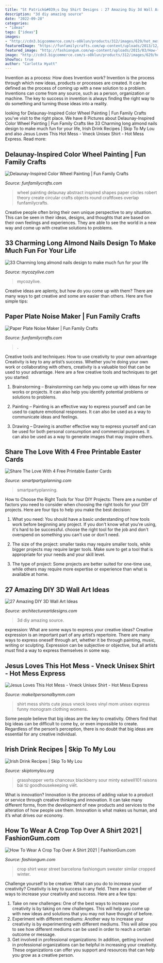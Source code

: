 ```yaml
---
title: "St Patrick&#039;s Day Shirt Designs : 27 Amazing Diy 3d Wall Art Ideas"
description: "3d diy amazing source"
date: "2022-09-28"
categories:
- "ideas"
tags: ["ideas"]
images:
- "http://cdn3.bigcommerce.com/s-o8klun/products/312/images/629/hot_mess__45242.1472521889.490.588.jpg?c=2"
featuredImage: "https://funfamilycrafts.com/wp-content/uploads/2013/12/paper-plate-noise-maker.jpg"
featured_image: "http://fashiongum.com/wp-content/uploads/2015/03/How-To-Wear-A-Crop-Top-Over-A-Shirt-15.jpg"
image: "http://cdn3.bigcommerce.com/s-o8klun/products/312/images/629/hot_mess__45242.1472521889.490.588.jpg?c=2"
ShowToc: true
author: "Carlotta Hyatt"
---
```



Invention as a process: How does Invention work?
Invention is the process through which new ideas, products or processes are created. It can be defined as the process of coming up with a new solution to a problem. Inventions can come from any source, such as a person, organization or machine. The key to success in invention is always finding the right way to do something and turning those ideas into a reality.

	

		
looking for Delaunay-Inspired Color Wheel Painting | Fun Family Crafts you've visit to the right place. We have 8 Pictures about Delaunay-Inspired Color Wheel Painting | Fun Family Crafts like 33 Charming long almond nails design to make much fun for your life, Irish Drink Recipes | Skip To My Lou and also Jesus Loves This Hot Mess - Vneck Unisex Shirt - Hot Mess Express. Read more:
		
    
## Delaunay-Inspired Color Wheel Painting | Fun Family Crafts

<img loading=lazy src="https://funfamilycrafts.com/wp-content/uploads/2014/08/color.wheel_.jpg" onerror="this.onerror=null;this.src='https://tse1.mm.bing.net/th?id=OIP.5t2ynpkX8wUdf3TaagpA5gAAAA&amp;pid=15.1';" alt="Delaunay-Inspired Color Wheel Painting | Fun Family Crafts">

_Source: funfamilycrafts.com_

>wheel painting delaunay abstract inspired shapes paper circles robert theory create circular crafts objects round craftfoxes overlap funfamilycrafts. 

	

Creative people often bring their own unique perspective to any situation. This can be seen in their ideas, designs, and thoughts that are based on their own feelings and experiences. They are able to see the world in a new way and come up with creative solutions to problems.

    
## 33 Charming Long Almond Nails Design To Make Much Fun For Your Life

<img loading=lazy src="https://mycozylive.com/wp-content/uploads/2020/06/8-7.jpg" onerror="this.onerror=null;this.src='https://tse1.mm.bing.net/th?id=OIP.LnmXFoOWvn1RzSKIMQU66gHaLI&amp;pid=15.1';" alt="33 Charming long almond nails design to make much fun for your life">

_Source: mycozylive.com_

>mycozylive. 

	

Creative ideas are aplenty, but how do you come up with them? There are many ways to get creative and some are easier than others. Here are five simple tips: 

    
## Paper Plate Noise Maker | Fun Family Crafts

<img loading=lazy src="https://funfamilycrafts.com/wp-content/uploads/2013/12/paper-plate-noise-maker.jpg" onerror="this.onerror=null;this.src='https://tse3.mm.bing.net/th?id=OIP.RPtY2GHu5aP4Rpl2U7barQHaFs&amp;pid=15.1';" alt="Paper Plate Noise Maker | Fun Family Crafts">

_Source: funfamilycrafts.com_

>. 

	

Creative tools and techniques: How to use creativity to your own advantage
Creativity is key to any artist’s success. Whether you’re doing your own work or collaborating with others, creativity is a valuable tool that can be used to your advantage. Here are a few creative tools and techniques to get you started:
1. Brainstorming – Brainstorming can help you come up with ideas for new works or projects. It can also help you identify potential problems or solutions to problems.

2. Painting – Painting is an effective way to express yourself and can be used to capture emotional responses. It can also be used as a way to communicate ideas and feelings.

3. Drawing – Drawing is another effective way to express yourself and can be used for both personal consumption and commercial purposes. It can also be used as a way to generate images that may inspire others.


    
## Share The Love With 4 Free Printable Easter Cards

<img loading=lazy src="https://smartpartyplanning.com/wp-content/uploads/2017/03/Bunny-Bum-Card-1.jpg" onerror="this.onerror=null;this.src='https://tse1.mm.bing.net/th?id=OIP.760CKacAjG1iW54D0_h5zgHaLG&amp;pid=15.1';" alt="Share The Love With 4 Free Printable Easter Cards">

_Source: smartpartyplanning.com_

>smartpartyplanning. 

	

How to Choose the Right Tools for Your DIY Projects:
There are a number of factors you need to consider when choosing the right tools for your DIY projects. Here are four tips to help you make the best decision:
1. What you need: You should have a basic understanding of how tools work before beginning any project. If you don't know what you're using, it's hard to be successful. choose the right tool for the job and don't overspend on something you can't use or don't need.

2. The size of the project: smaller tasks may require smaller tools, while bigger projects may require larger tools. Make sure to get a tool that is appropriate for your needs and your skill level.

3. The type of project: Some projects are better suited for one-time use, while others may require more expertise or experience than what is available at home.

    
## 27 Amazing DIY 3D Wall Art Ideas

<img loading=lazy src="https://www.architectureartdesigns.com/wp-content/uploads/2013/11/1327.jpg" onerror="this.onerror=null;this.src='https://tse3.mm.bing.net/th?id=OIP.fj4sqvdYi42SReClaa4IBQHaHm&amp;pid=15.1';" alt="27 Amazing DIY 3D Wall Art Ideas">

_Source: architectureartdesigns.com_

>3d diy amazing source. 

	

expression: What are some ways to express your creative ideas?
Creative expression is an important part of any artist’s repertoire. There are many ways to express oneself through art, whether it be through painting, music, writing or sculpting. Expression can be subjective or objective, but all artists must find a way to express themselves in some way.

    
## Jesus Loves This Hot Mess - Vneck Unisex Shirt - Hot Mess Express

<img loading=lazy src="http://cdn3.bigcommerce.com/s-o8klun/products/312/images/629/hot_mess__45242.1472521889.490.588.jpg?c=2" onerror="this.onerror=null;this.src='https://tse4.mm.bing.net/th?id=OIP.AaikLds4-5z4FQcuz57JswAAAA&amp;pid=15.1';" alt="Jesus Loves This Hot Mess - Vneck Unisex Shirt - Hot Mess Express">

_Source: makeitpersonalbymm.com_

>shirt mess shirts cute jesus vneck loves vinyl mom unisex express funny monogram clothing womens. 

	

Some people believe that big ideas are the key to creativity. Others find that big ideas can be difficult to come by, or even impossible to create. Regardless of the person’s perception, there is no doubt that big ideas are essential for any creative individual.

    
## Irish Drink Recipes | Skip To My Lou

<img loading=lazy src="https://www.skiptomylou.org/wp-content/uploads/2015/03/grasshopper.jpg" onerror="this.onerror=null;this.src='https://tse2.mm.bing.net/th?id=OIP._6YOBn5LtK9_QjjTG_Sr-AHaLJ&amp;pid=15.1';" alt="Irish Drink Recipes | Skip To My Lou">

_Source: skiptomylou.org_

>grasshopper verts chanceux blackberry sour minty eatwell101 raisons bài từ goodhousekeeping viết. 

	

What is innovation?
Innovation is the process of adding value to a product or service through creative thinking and innovation. It can take many different forms, from the development of new products and services to the alteration of how people use them. Innovation is what makes us human, and it’s what drives our economy.

    
## How To Wear A Crop Top Over A Shirt 2021 | FashionGum.com

<img loading=lazy src="http://fashiongum.com/wp-content/uploads/2015/03/How-To-Wear-A-Crop-Top-Over-A-Shirt-15.jpg" onerror="this.onerror=null;this.src='https://tse3.mm.bing.net/th?id=OIP.a98eguGs3BND2ozkmQEsiwHaLH&amp;pid=15.1';" alt="How To Wear A Crop Top Over A Shirt 2021 | FashionGum.com">

_Source: fashiongum.com_

>crop shirt wear street barcelona fashiongum sweater similar cropped winter. 

	

Challenge yourself to be creative: What can you do to increase your creativity?
Creativity is key to success in any field. There are a number of ways to increase your creativity and success. Here are a few tips: 
1. Take on new challenges: One of the best ways to increase your creativity is by taking on new challenges. This will help you come up with new ideas and solutions that you may not have thought of before. 
2. Experiment with different mediums: Another way to increase your creativity is by experimenting with different mediums. This will allow you to see how different mediums can be used in order to reach a certain outcome or message. 
3. Get involved in professional organizations: In addition, getting involved in professional organizations can be helpful in increasing your creativity. These organizations can offer you support and resources that can help you grow as a creative person.

